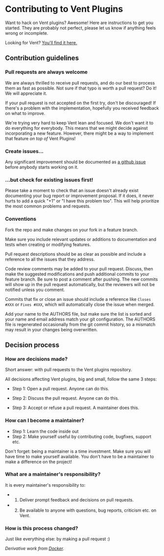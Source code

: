 # Contributing to Vent Plugins

Want to hack on Vent plugins? Awesome! Here are instructions to get you
started.  They are probably not perfect, please let us know if anything
feels wrong or incomplete.

Looking for Vent? [You'll find it here.](https://github.com/CyberReboot/vent)

## Contribution guidelines

### Pull requests are always welcome

We are always thrilled to receive pull requests, and do our best to
process them as fast as possible. Not sure if that typo is worth a pull
request? Do it! We will appreciate it.

If your pull request is not accepted on the first try, don't be
discouraged! If there's a problem with the implementation, hopefully
you received feedback on what to improve.

We're trying very hard to keep Vent lean and focused. We don't want it
to do everything for everybody. This means that we might decide against
incorporating a new feature. However, there might be a way to implement
that feature *on top of* Vent Plugins!

### Create issues...

Any significant improvement should be documented as [a github
issue](https://github.com/CyberReboot/vent-plugins/issues) before anybody
starts working on it.

### ...but check for existing issues first!

Please take a moment to check that an issue doesn't already exist
documenting your bug report or improvement proposal. If it does, it
never hurts to add a quick "+1" or "I have this problem too". This will
help prioritize the most common problems and requests.

### Conventions

Fork the repo and make changes on your fork in a feature branch.

Make sure you include relevant updates or additions to documentation and
tests when creating or modifying features.

Pull request descriptions should be as clear as possible and include a
reference to all the issues that they address.

Code review comments may be added to your pull request. Discuss, then make the
suggested modifications and push additional commits to your feature branch. Be
sure to post a comment after pushing. The new commits will show up in the pull
request automatically, but the reviewers will not be notified unless you
comment.

Commits that fix or close an issue should include a reference like
`Closes #XXX` or `Fixes #XXX`, which will automatically close the issue
when merged.

Add your name to the AUTHORS file, but make sure the list is sorted and
your name and email address match your git configuration. The AUTHORS
file is regenerated occasionally from the git commit history, so a
mismatch may result in your changes being overwritten.

## Decision process

### How are decisions made?

Short answer: with pull requests to the Vent plugins repository.

All decisions affecting Vent plugins, big and small, follow the same 3 steps:

* Step 1: Open a pull request. Anyone can do this.

* Step 2: Discuss the pull request. Anyone can do this.

* Step 3: Accept or refuse a pull request. A maintainer does this.

### How can I become a maintainer?

* Step 1: Learn the code inside out
* Step 2: Make yourself useful by contributing code, bugfixes, support etc.

Don't forget: being a maintainer is a time investment. Make sure you will
have time to make yourself available.  You don't have to be a maintainer
to make a difference on the project!

### What are a maintainer's responsibility?

It is every maintainer's responsibility to:

* 1) Deliver prompt feedback and decisions on pull requests.
* 2) Be available to anyone with questions, bug reports, criticism etc. on Vent.

### How is this process changed?

Just like everything else: by making a pull request :)

*Derivative work from [Docker](https://github.com/docker/docker/blob/master/CONTRIBUTING.md).*
